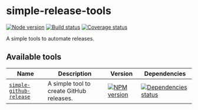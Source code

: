 # simple-release-tools

[![Node version][node]][node-url]
[![Build status][build]][build-url]
[![Coverage status][coverage]][coverage-url]

[node]: https://img.shields.io/node/v/simple-github-release.svg
[node-url]: https://nodejs.org

[build]: https://img.shields.io/github/actions/workflow/status/TrigenSoftware/simple-release-tools/ci.yml?branch=main
[build-url]: https://github.com/TrigenSoftware/simple-release-tools/actions

[coverage]: https://img.shields.io/codecov/c/github/TrigenSoftware/simple-release-tools.svg
[coverage-url]: https://app.codecov.io/gh/TrigenSoftware/simple-release-tools

A simple tools to automate releases.

## Available tools

| Name | Description | Version | Dependencies |
|------|-------------|---------|--------------|
| [`simple-github-release`](packages/simple-github-release#readme) | A simple tool to create GitHub releases. | [![NPM version][simple-github-release-npm]][simple-github-release-npm-url] | [![Dependencies status][simple-github-release-deps]][simple-github-release-deps-url] |

<!-- simple-github-release -->

[simple-github-release-npm]: https://img.shields.io/npm/v/simple-github-release.svg
[simple-github-release-npm-url]: https://www.npmjs.com/package/simple-github-release

[simple-github-release-deps]: https://img.shields.io/librariesio/release/npm/simple-github-release
[simple-github-release-deps-url]: https://libraries.io/npm/simple-github-release/tree
